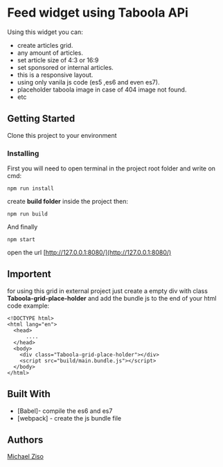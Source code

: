 # Feed widget using Taboola APi

Using this widget you can:
* create articles grid.
* any amount of articles.
* set article size of 4:3 or 16:9 
* set sponsored or internal articles.
* this is a responsive layout.
* using only vanila js code (es5 ,es6 and even es7).
* placeholder taboola image in case of 404 image not found.
* etc

## Getting Started

Clone this project to your environment

### Installing

First you will need to open terminal in the project root folder and write on cmd:

```
npm run install
```

create  **build folder** inside the project then:

```
npm run build
```

And finally

```
npm start
```

open the url [http://127.0.0.1:8080/](http://127.0.0.1:8080/)

## Importent
for using this grid in external project just create a empty div with class **Taboola-grid-place-holder** and add the bundle js to the end of your html code
example:

```
<!DOCTYPE html>
<html lang="en">
  <head>
      ....
  </head>
  <body>
    <div class="Taboola-grid-place-holder"></div>
    <script src="build/main.bundle.js"></script>
  </body>
</html>
```

## Built With

* [Babel]- compile the es6 and es7
* [webpack] - create the js bundle file

## Authors

[Michael Ziso](https://github.com/mikizi)

